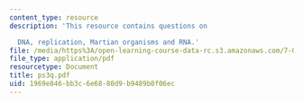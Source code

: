 ```yaml
---
content_type: resource
description: 'This resource contains questions on

  DNA, replication, Martian organisms and RNA.'
file: /media/https%3A/open-learning-course-data-rc.s3.amazonaws.com/7-014-introductory-biology-spring-2005/1969e846bb3c6e6880d9b9489b0f06ec_ps3q.pdf
file_type: application/pdf
resourcetype: Document
title: ps3q.pdf
uid: 1969e846-bb3c-6e68-80d9-b9489b0f06ec
---
```

